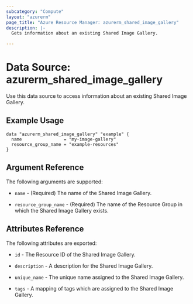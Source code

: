 ```yaml
---
subcategory: "Compute"
layout: "azurerm"
page_title: "Azure Resource Manager: azurerm_shared_image_gallery"
description: |-
  Gets information about an existing Shared Image Gallery.

---
```


# Data Source: azurerm_shared_image_gallery

Use this data source to access information about an existing Shared Image Gallery.

## Example Usage

```hcl
data "azurerm_shared_image_gallery" "example" {
  name                = "my-image-gallery"
  resource_group_name = "example-resources"
}
```

## Argument Reference

The following arguments are supported:

* `name` - (Required) The name of the Shared Image Gallery.

* `resource_group_name` - (Required) The name of the Resource Group in which the Shared Image Gallery exists.

## Attributes Reference

The following attributes are exported:

* `id` - The Resource ID of the Shared Image Gallery.

* `description` - A description for the Shared Image Gallery.

* `unique_name` - The unique name assigned to the Shared Image Gallery.

* `tags` - A mapping of tags which are assigned to the Shared Image Gallery.
